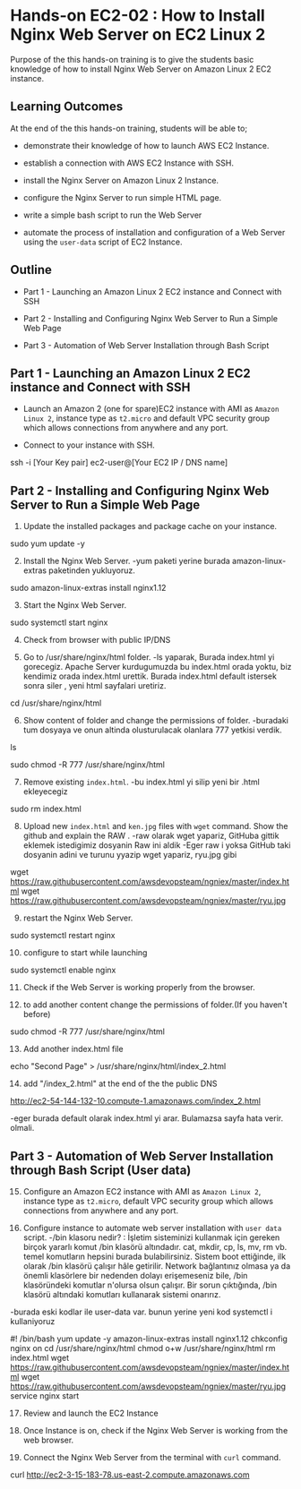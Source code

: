 # Hands-on EC2-02 : How to Install Nginx Web Server on EC2 Linux 2

Purpose of the this hands-on training is to give the students basic knowledge of how to install Nginx Web Server on Amazon Linux 2 EC2 instance.

## Learning Outcomes

At the end of the this hands-on training, students will be able to;

- demonstrate their knowledge of how to launch AWS EC2 Instance.

- establish a connection with AWS EC2 Instance with SSH.

- install the Nginx Server on Amazon Linux 2 Instance.

- configure the Nginx Server to run simple HTML page.

- write a simple bash script to run the Web Server

- automate the process of installation and configuration of a Web Server using the `user-data` script of EC2 Instance.

## Outline

- Part 1 - Launching an Amazon Linux 2 EC2 instance and Connect with SSH

- Part 2 - Installing and Configuring Nginx Web Server to Run a Simple Web Page

- Part 3 - Automation of Web Server Installation through Bash Script

## Part 1 - Launching an Amazon Linux 2 EC2 instance and Connect with SSH

- Launch an Amazon 2 (one for spare)EC2 instance with AMI as `Amazon Linux 2`, instance type as `t2.micro` and default VPC security group which allows connections from anywhere and any port.

- Connect to your instance with SSH.


ssh -i [Your Key pair] ec2-user@[Your EC2 IP / DNS name]


## Part 2 - Installing and Configuring Nginx Web Server to Run a Simple Web Page

1. Update the installed packages and package cache on your instance.


sudo yum update -y


2. Install the Nginx Web Server.
-yum paketi yerine burada amazon-linux-extras paketinden yukluyoruz. 

sudo amazon-linux-extras install nginx1.12


3. Start the Nginx Web Server.


sudo systemctl start nginx

4. Check from browser with public IP/DNS


5. Go to /usr/share/nginx/html folder.
-ls yaparak, Burada index.html yi gorecegiz. Apache Server kurdugumuzda bu index.html orada yoktu, biz kendimiz orada index.html urettik. Burada index.html default istersek sonra siler , yeni html sayfalari uretiriz.

cd /usr/share/nginx/html


6. Show content of folder and change the permissions of folder.
-buradaki tum dosyaya ve onun altinda olusturulacak olanlara 777 yetkisi verdik.

ls

sudo chmod -R 777 /usr/share/nginx/html

7. Remove existing `index.html`.
-bu index.html yi silip yeni bir .html ekleyecegiz

sudo rm index.html


8. Upload new `index.html` and `ken.jpg` files with `wget` command. Show the github and explain the RAW .
-raw olarak wget yapariz, GitHuba gittik eklemek istedigimiz dosyanin Raw ini aldik
-Eger raw i yoksa GitHub taki dosyanin adini ve turunu yyazip wget yapariz, ryu.jpg gibi  

wget https://raw.githubusercontent.com/awsdevopsteam/ngniex/master/index.html
wget https://raw.githubusercontent.com/awsdevopsteam/ngniex/master/ryu.jpg

9. restart the Nginx Web Server.


sudo systemctl restart nginx

10. configure to start while launching

sudo systemctl enable nginx

11. Check if the Web Server is working properly from the browser.

12. to add another content change the permissions of folder.(If you haven't before)

sudo chmod -R 777 /usr/share/nginx/html

13. Add another index.html file 

echo "Second Page" > /usr/share/nginx/html/index_2.html

14. add "/index_2.html" at the end of the the public DNS 

http://ec2-54-144-132-10.compute-1.amazonaws.com/index_2.html

-eger burada default olarak index.html yi arar. Bulamazsa sayfa hata verir. olmali.

## Part 3 - Automation of Web Server Installation through Bash Script (User data)

15. Configure an Amazon EC2 instance with AMI as `Amazon Linux 2`, instance type as `t2.micro`, default VPC security group which allows connections from anywhere and any port.

16. Configure instance to automate web server installation with `user data` script.
-/bin klasoru nedir? : İşletim sisteminizi kullanmak için gereken birçok yararlı komut /bin klasörü altındadır. cat, mkdir, cp, ls, mv, rm vb. temel komutların hepsini burada bulabilirsiniz. Sistem boot ettiğinde, ilk olarak /bin klasörü çalışır hâle getirilir. Network bağlantınız olmasa ya da önemli klasörlere bir nedenden dolayı erişemeseniz bile, /bin klasöründeki komutlar n'olursa olsun çalışır. Bir sorun çıktığında, /bin klasörü altındaki komutları kullanarak sistemi onarırız.

-burada eski kodlar ile user-data var. bunun yerine yeni kod systemctl i kullaniyoruz

#! /bin/bash
yum update -y
amazon-linux-extras install nginx1.12
chkconfig nginx on
cd /usr/share/nginx/html
chmod o+w /usr/share/nginx/html
rm index.html
wget https://raw.githubusercontent.com/awsdevopsteam/ngniex/master/index.html
wget https://raw.githubusercontent.com/awsdevopsteam/ngniex/master/ryu.jpg
service nginx start


17. Review and launch the EC2 Instance

18. Once Instance is on, check if the Nginx Web Server is working from the web browser.

19. Connect the Nginx Web Server from the terminal with `curl` command.


curl http://ec2-3-15-183-78.us-east-2.compute.amazonaws.com




